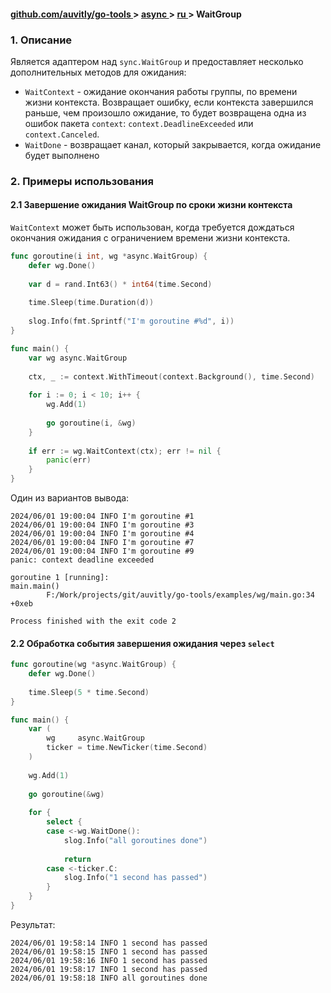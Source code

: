 <h4> 
    <a href="./../../../README.md" align="center"> github.com/auvitly/go-tools </a> 
    > 
    <a href="./../../README.md" align="center"> async </a>
    >
    <a href="./main.md" align="center"> ru </a>
    >
    WaitGroup
</h4>

<a name="desc"></a>
### 1. Описание

Является адаптером над `sync.WaitGroup` и предоставляет несколько дополнительных методов для ожидания:
* `WaitContext` - ожидание окончания работы группы, по времени жизни контекста. Возвращает ошибку, если контекста 
завершился раньше, чем произошло ожидание, то будет возвращена одна из ошибок пакета `context`: 
`context.DeadlineExceeded` или `context.Canceled`.
* `WaitDone` - возвращает канал, который закрывается, когда ожидание будет выполнено

### 2. Примеры использования

#### 2.1 Завершение ожидания WaitGroup по сроки жизни контекста

`WaitContext` может быть использован, когда требуется дождаться окончания ожидания с ограничением времени жизни контекста.

```go
func goroutine(i int, wg *async.WaitGroup) {
    defer wg.Done()
    
    var d = rand.Int63() * int64(time.Second)
    
    time.Sleep(time.Duration(d))
    
    slog.Info(fmt.Sprintf("I'm goroutine #%d", i))
}

func main() {
    var wg async.WaitGroup
    
    ctx, _ := context.WithTimeout(context.Background(), time.Second)
    
    for i := 0; i < 10; i++ {
        wg.Add(1)
        
        go goroutine(i, &wg)
    }
    
    if err := wg.WaitContext(ctx); err != nil {
        panic(err)
    }
}
```

Один из вариантов вывода:
```
2024/06/01 19:00:04 INFO I'm goroutine #1
2024/06/01 19:00:04 INFO I'm goroutine #3
2024/06/01 19:00:04 INFO I'm goroutine #4
2024/06/01 19:00:04 INFO I'm goroutine #7
2024/06/01 19:00:04 INFO I'm goroutine #9
panic: context deadline exceeded

goroutine 1 [running]:
main.main()
        F:/Work/projects/git/auvitly/go-tools/examples/wg/main.go:34 +0xeb

Process finished with the exit code 2
```

#### 2.2 Обработка события завершения ожидания через `select`

```go
func goroutine(wg *async.WaitGroup) {
    defer wg.Done()
    
    time.Sleep(5 * time.Second)
}

func main() {
    var (
        wg     async.WaitGroup
        ticker = time.NewTicker(time.Second)
    )
    
    wg.Add(1)
    
    go goroutine(&wg)
    
    for {
        select {
        case <-wg.WaitDone():
            slog.Info("all goroutines done")
    
            return
        case <-ticker.C:
            slog.Info("1 second has passed")
        }
    }
}
```

Результат:
```
2024/06/01 19:58:14 INFO 1 second has passed
2024/06/01 19:58:15 INFO 1 second has passed
2024/06/01 19:58:16 INFO 1 second has passed
2024/06/01 19:58:17 INFO 1 second has passed
2024/06/01 19:58:18 INFO all goroutines done
```